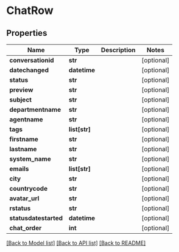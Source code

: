 # ChatRow

## Properties
Name | Type | Description | Notes
------------ | ------------- | ------------- | -------------
**conversationid** | **str** |  | [optional] 
**datechanged** | **datetime** |  | [optional] 
**status** | **str** |  | [optional] 
**preview** | **str** |  | [optional] 
**subject** | **str** |  | [optional] 
**departmentname** | **str** |  | [optional] 
**agentname** | **str** |  | [optional] 
**tags** | **list[str]** |  | [optional] 
**firstname** | **str** |  | [optional] 
**lastname** | **str** |  | [optional] 
**system_name** | **str** |  | [optional] 
**emails** | **list[str]** |  | [optional] 
**city** | **str** |  | [optional] 
**countrycode** | **str** |  | [optional] 
**avatar_url** | **str** |  | [optional] 
**rstatus** | **str** |  | [optional] 
**statusdatestarted** | **datetime** |  | [optional] 
**chat_order** | **int** |  | [optional] 

[[Back to Model list]](../README.md#documentation-for-models) [[Back to API list]](../README.md#documentation-for-api-endpoints) [[Back to README]](../README.md)


